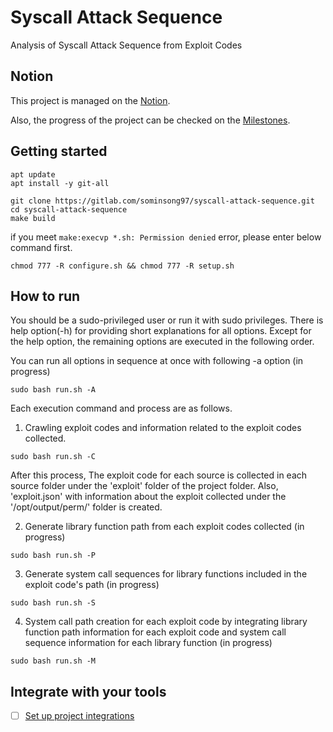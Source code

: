 # Syscall Attack Sequence

Analysis of Syscall Attack Sequence from Exploit Codes

## Notion

This project is managed on the [Notion](https://flame-appeal-2c5.notion.site/064b5204333944b7bcbcf6da2aa50c92?v=562fac4f80634990a9aed0fde193c9fe).

Also, the progress of the project can be checked on the [Milestones](https://gitlab.com/sominsong97/syscall-attack-sequence/-/issues).


## Getting started

```
apt update
apt install -y git-all

git clone https://gitlab.com/sominsong97/syscall-attack-sequence.git
cd syscall-attack-sequence
make build
```
if you meet `make:execvp *.sh: Permission denied` error, please enter below command first.
```
chmod 777 -R configure.sh && chmod 777 -R setup.sh
```

## How to run

You should be a sudo-privileged user or run it with sudo privileges.
There is help option(-h) for providing short explanations for all options.
Except for the help option, the remaining options are executed in the following order.

You can run all options in sequence at once with following -a option (in progress) 

```
sudo bash run.sh -A
```

Each execution command and process are as follows.

1. Crawling exploit codes and information related to the exploit codes collected.

```
sudo bash run.sh -C
```

After this process, The exploit code for each source is collected in each source folder under the 'exploit' folder of the project folder. 
Also, 'exploit.json' with information about the exploit collected under the '/opt/output/perm/' folder is created.

2. Generate library function path from each exploit codes collected (in progress)

```
sudo bash run.sh -P
```

3. Generate system call sequences for library functions included in the exploit code's path (in progress)

```
sudo bash run.sh -S
```

4. System call path creation for each exploit code by integrating library function path information for each exploit code and system call sequence information for each library function (in progress)

```
sudo bash run.sh -M
```

## Integrate with your tools

- [ ] [Set up project integrations](https://gitlab.com/-/experiment/new_project_readme_content:9d8f5800ac35c2b50894260a4b1ebd9e?https://gitlab.com/sominsong97/syscall-attack-sequence/-/settings/integrations)
